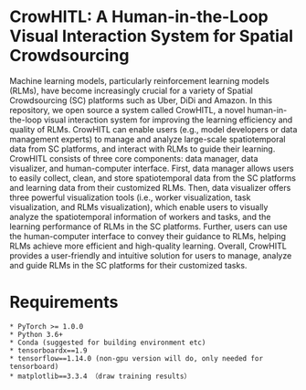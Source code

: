 # CrowHITL: A Human-in-the-Loop Visual Interaction System for Spatial Crowdsourcing
Machine learning models, particularly reinforcement learning models (RLMs), have become increasingly crucial for a variety of Spatial Crowdsourcing (SC) platforms such as Uber, DiDi and Amazon. 
In this repository, we open source a system called CrowHITL, a novel human-in-the-loop visual interaction system for improving the learning efficiency and quality of RLMs. CrowHITL can enable users (e.g., model developers or data management experts) to manage and analyze large-scale spatiotemporal data from SC platforms, and interact with RLMs to guide their learning. CrowHITL consists of three core components: data manager, data visualizer, and human-computer interface. First, data manager allows users to easily collect, clean, and store spatiotemporal data from the SC platforms and learning data from their customized RLMs. Then, data visualizer offers three powerful visualization tools (i.e., worker visualization, task visualization, and RLMs visualization), which enable users to visually analyze the spatiotemporal information of workers and tasks, and the learning performance of RLMs in the SC platforms. Further, users can use the human-computer interface to convey their guidance to RLMs, helping RLMs achieve more efficient and high-quality learning. Overall, CrowHITL provides a user-friendly and intuitive solution for users to manage, analyze and guide RLMs in the SC platforms for their customized tasks. 

# Requirements
```
* PyTorch >= 1.0.0
* Python 3.6+
* Conda (suggested for building environment etc)
* tensorboardx==1.9
* tensorflow==1.14.0 (non-gpu version will do, only needed for tensorboard)
* matplotlib==3.3.4 （draw training results）
```

